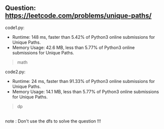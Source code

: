 ## Question: https://leetcode.com/problems/unique-paths/

code1.py:
* Runtime: 148 ms, faster than 5.42% of Python3 online submissions for Unique Paths.
* Memory Usage: 42.6 MB, less than 5.77% of Python3 online submissions for Unique Paths.
>math

code2.py:
* Runtime: 24 ms, faster than 91.33% of Python3 online submissions for Unique Paths.
* Memory Usage: 14.1 MB, less than 5.77% of Python3 online submissions for Unique Paths.
>dp

</br>note : Don't use the dfs to solve the question !!!